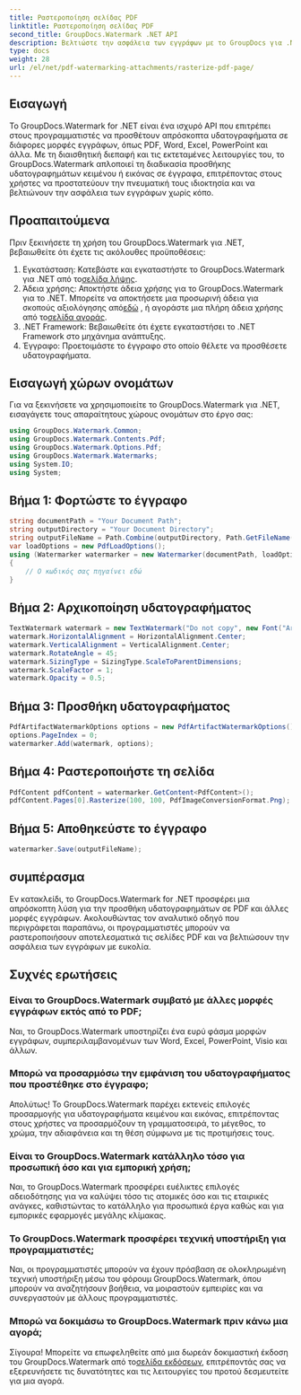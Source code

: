 ```yaml
---
title: Ραστεροποίηση σελίδας PDF
linktitle: Ραστεροποίηση σελίδας PDF
second_title: GroupDocs.Watermark .NET API
description: Βελτιώστε την ασφάλεια των εγγράφων με το GroupDocs για .NET. Προσθέστε υδατογραφήματα σε PDF και άλλες μορφές απρόσκοπτα.
type: docs
weight: 28
url: /el/net/pdf-watermarking-attachments/rasterize-pdf-page/
---
```

## Εισαγωγή
Το GroupDocs.Watermark for .NET είναι ένα ισχυρό API που επιτρέπει στους προγραμματιστές να προσθέτουν απρόσκοπτα υδατογραφήματα σε διάφορες μορφές εγγράφων, όπως PDF, Word, Excel, PowerPoint και άλλα. Με τη διαισθητική διεπαφή και τις εκτεταμένες λειτουργίες του, το GroupDocs.Watermark απλοποιεί τη διαδικασία προσθήκης υδατογραφημάτων κειμένου ή εικόνας σε έγγραφα, επιτρέποντας στους χρήστες να προστατεύουν την πνευματική τους ιδιοκτησία και να βελτιώνουν την ασφάλεια των εγγράφων χωρίς κόπο.
## Προαπαιτούμενα
Πριν ξεκινήσετε τη χρήση του GroupDocs.Watermark για .NET, βεβαιωθείτε ότι έχετε τις ακόλουθες προϋποθέσεις:
1. Εγκατάσταση: Κατεβάστε και εγκαταστήστε το GroupDocs.Watermark για .NET από το[σελίδα λήψης](https://releases.groupdocs.com/Watermark/net/).
2.  Άδεια χρήσης: Αποκτήστε άδεια χρήσης για το GroupDocs.Watermark για το .NET. Μπορείτε να αποκτήσετε μια προσωρινή άδεια για σκοπούς αξιολόγησης από[εδώ](https://purchase.groupdocs.com/temporary-license/) , ή αγοράστε μια πλήρη άδεια χρήσης από το[σελίδα αγοράς](https://purchase.groupdocs.com/buy).
3. .NET Framework: Βεβαιωθείτε ότι έχετε εγκαταστήσει το .NET Framework στο μηχάνημα ανάπτυξης.
4. Έγγραφο: Προετοιμάστε το έγγραφο στο οποίο θέλετε να προσθέσετε υδατογραφήματα.

## Εισαγωγή χώρων ονομάτων
Για να ξεκινήσετε να χρησιμοποιείτε το GroupDocs.Watermark για .NET, εισαγάγετε τους απαραίτητους χώρους ονομάτων στο έργο σας:
```csharp
using GroupDocs.Watermark.Common;
using GroupDocs.Watermark.Contents.Pdf;
using GroupDocs.Watermark.Options.Pdf;
using GroupDocs.Watermark.Watermarks;
using System.IO;
using System;
```
## Βήμα 1: Φορτώστε το έγγραφο
```csharp
string documentPath = "Your Document Path";
string outputDirectory = "Your Document Directory";
string outputFileName = Path.Combine(outputDirectory, Path.GetFileName(documentPath));
var loadOptions = new PdfLoadOptions();
using (Watermarker watermarker = new Watermarker(documentPath, loadOptions))
{
    // Ο κωδικός σας πηγαίνει εδώ
}
```
## Βήμα 2: Αρχικοποίηση υδατογραφήματος
```csharp
TextWatermark watermark = new TextWatermark("Do not copy", new Font("Arial", 8));
watermark.HorizontalAlignment = HorizontalAlignment.Center;
watermark.VerticalAlignment = VerticalAlignment.Center;
watermark.RotateAngle = 45;
watermark.SizingType = SizingType.ScaleToParentDimensions;
watermark.ScaleFactor = 1;
watermark.Opacity = 0.5;
```
## Βήμα 3: Προσθήκη υδατογραφήματος
```csharp
PdfArtifactWatermarkOptions options = new PdfArtifactWatermarkOptions();
options.PageIndex = 0;
watermarker.Add(watermark, options);
```
## Βήμα 4: Ραστεροποιήστε τη σελίδα
```csharp
PdfContent pdfContent = watermarker.GetContent<PdfContent>();
pdfContent.Pages[0].Rasterize(100, 100, PdfImageConversionFormat.Png);
```
## Βήμα 5: Αποθηκεύστε το έγγραφο
```csharp
watermarker.Save(outputFileName);
```

## συμπέρασμα
Εν κατακλείδι, το GroupDocs.Watermark for .NET προσφέρει μια απρόσκοπτη λύση για την προσθήκη υδατογραφημάτων σε PDF και άλλες μορφές εγγράφων. Ακολουθώντας τον αναλυτικό οδηγό που περιγράφεται παραπάνω, οι προγραμματιστές μπορούν να ραστεροποιήσουν αποτελεσματικά τις σελίδες PDF και να βελτιώσουν την ασφάλεια των εγγράφων με ευκολία.
## Συχνές ερωτήσεις
### Είναι το GroupDocs.Watermark συμβατό με άλλες μορφές εγγράφων εκτός από το PDF;
Ναι, το GroupDocs.Watermark υποστηρίζει ένα ευρύ φάσμα μορφών εγγράφων, συμπεριλαμβανομένων των Word, Excel, PowerPoint, Visio και άλλων.
### Μπορώ να προσαρμόσω την εμφάνιση του υδατογραφήματος που προστέθηκε στο έγγραφο;
Απολύτως! Το GroupDocs.Watermark παρέχει εκτενείς επιλογές προσαρμογής για υδατογραφήματα κειμένου και εικόνας, επιτρέποντας στους χρήστες να προσαρμόζουν τη γραμματοσειρά, το μέγεθος, το χρώμα, την αδιαφάνεια και τη θέση σύμφωνα με τις προτιμήσεις τους.
### Είναι το GroupDocs.Watermark κατάλληλο τόσο για προσωπική όσο και για εμπορική χρήση;
Ναι, το GroupDocs.Watermark προσφέρει ευέλικτες επιλογές αδειοδότησης για να καλύψει τόσο τις ατομικές όσο και τις εταιρικές ανάγκες, καθιστώντας το κατάλληλο για προσωπικά έργα καθώς και για εμπορικές εφαρμογές μεγάλης κλίμακας.
### Το GroupDocs.Watermark προσφέρει τεχνική υποστήριξη για προγραμματιστές;
Ναι, οι προγραμματιστές μπορούν να έχουν πρόσβαση σε ολοκληρωμένη τεχνική υποστήριξη μέσω του φόρουμ GroupDocs.Watermark, όπου μπορούν να αναζητήσουν βοήθεια, να μοιραστούν εμπειρίες και να συνεργαστούν με άλλους προγραμματιστές.
### Μπορώ να δοκιμάσω το GroupDocs.Watermark πριν κάνω μια αγορά;
Σίγουρα! Μπορείτε να επωφεληθείτε από μια δωρεάν δοκιμαστική έκδοση του GroupDocs.Watermark από το[σελίδα εκδόσεων](https://releases.groupdocs.com/), επιτρέποντάς σας να εξερευνήσετε τις δυνατότητες και τις λειτουργίες του προτού δεσμευτείτε για μια αγορά.